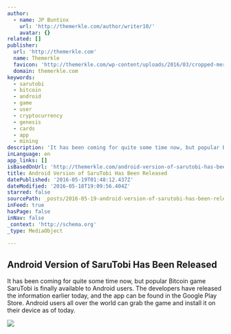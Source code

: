 ```yaml
---
author:
  - name: JP Buntinx
    url: 'http://themerkle.com/author/writer10/'
    avatar: {}
related: []
publisher:
  url: 'http://themerkle.com'
  name: Themerkle
  favicon: 'http://themerkle.com/wp-content/uploads/2016/03/cropped-merkle-white-1-192x192.png'
  domain: themerkle.com
keywords:
  - sarutobi
  - bitcoin
  - android
  - game
  - user
  - cryptocurrency
  - genesis
  - cards
  - app
  - mining
description: 'It has been coming for quite some time now, but popular Bitcoin game SaruTobi is finally available to Android users. The developers have released the information earlier today, and the app can be found in the Google Play Store. Android users all over the world can grab the game and install it on their device as of today.'
inLanguage: en
app_links: []
isBasedOnUrl: 'http://themerkle.com/android-version-of-sarutobi-has-been-released/'
title: Android Version of SaruTobi Has Been Released
datePublished: '2016-05-19T01:48:12.437Z'
dateModified: '2016-05-18T19:09:56.404Z'
starred: false
sourcePath: _posts/2016-05-19-android-version-of-sarutobi-has-been-released.md
inFeed: true
hasPage: false
inNav: false
_context: 'http://schema.org'
_type: MediaObject

---
```

<article style=""><h1>Android Version of SaruTobi Has Been Released</h1><p>It has been coming for quite some time now, but popular Bitcoin game SaruTobi is finally available to Android users. The developers have released the information earlier today, and the app can be found in the Google Play Store. Android users all over the world can grab the game and install it on their device as of today.</p><img src="http://themerkle.com/wp-content/uploads/2016/05/SaruTobi-1.jpg" /></article>